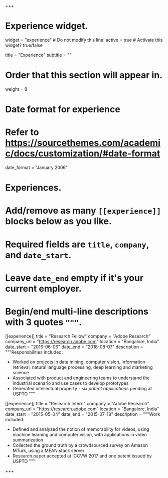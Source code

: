 +++
# Experience widget.
widget = "experience"  # Do not modify this line!
active = true  # Activate this widget? true/false

title = "Experience"
subtitle = ""

# Order that this section will appear in.
weight = 8

# Date format for experience
#   Refer to https://sourcethemes.com/academic/docs/customization/#date-format
date_format = "January 2006"

# Experiences.
#   Add/remove as many `[[experience]]` blocks below as you like.
#   Required fields are `title`, `company`, and `date_start`.
#   Leave `date_end` empty if it's your current employer.
#   Begin/end multi-line descriptions with 3 quotes `"""`.
[[experience]]
  title = "Research Fellow"
  company = "Adobe Research"
  company_url = "https://research.adobe.com"
  location = "Bangalore, India"
  date_start = "2016-06-06"
  date_end = "2018-08-07"
  description = """Responsbilities included:

* Worked on projects in data mining, computer vision, information retrieval, natural language processing, deep learning and marketing science
* Associated with product and engineering teams to understand the industrial scenario and use cases to develop prototypes
* Generated intellectual property - *six patent applications* pending at USPTO
  """

[[experience]]
  title = "Research Intern"
  company = "Adobe Research"
  company_url = "https://research.adobe.com"
  location = "Bangalore, India"
  date_start = "2015-05-04"
  date_end = "2015-07-18"
  description = """Work included:

* Defined and analyzed the notion of memorability for videos, using machine learning and computer vision, with applications in video summarization
* Collected the ground truth by a crowdsourced survey on Amazon MTurk, using a MEAN stack server
* Research paper accepted at ICCVW 2017 and one patent issued by USPTO
 """

+++
